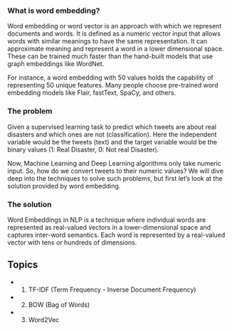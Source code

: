### What is word embedding?
Word embedding or word vector is an approach with which we represent documents and words. It is defined as a numeric vector input that allows words with similar meanings to have the same representation. It can approximate meaning and represent a word in a lower dimensional space. These can be trained much faster than the hand-built models that use graph embeddings like WordNet.

For instance, a word embedding with 50 values holds the capability of representing 50 unique features. Many people choose pre-trained word embedding models like Flair, fastText, SpaCy, and others.

### The problem
Given a supervised learning task to predict which tweets are about real disasters and which ones are not (classification). Here the independent variable would be the tweets (text) and the target variable would be the binary values (1: Real Disaster, 0: Not real Disaster).

Now, Machine Learning and Deep Learning algorithms only take numeric input. So, how do we convert tweets to their numeric values? We will dive deep into the techniques to solve such problems, but first let’s look at the solution provided by word embedding.

### The solution
Word Embeddings in NLP is a technique where individual words are represented as real-valued vectors in a lower-dimensional space and captures inter-word semantics. Each word is represented by a real-valued vector with tens or hundreds of dimensions.

## Topics
- 01. TF-IDF (Term Frequency - Inverse Document Frequency)
- 02. BOW (Bag of Words)
- 03. Word2Vec